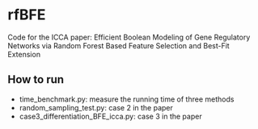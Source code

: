 # rfBFE

Code for the ICCA paper:
Efficient Boolean Modeling of Gene Regulatory Networks via Random Forest Based Feature Selection and Best-Fit Extension

## How to run
- time_benchmark.py: measure the running time of three methods
- random_sampling_test.py: case 2 in the paper
- case3_differentiation_BFE_icca.py: case 3 in the paper